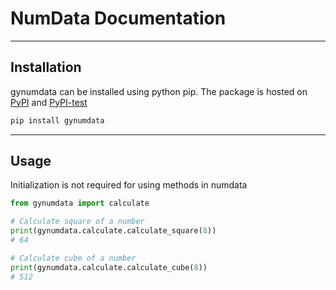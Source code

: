 # NumData Documentation
***

## Installation
gynumdata can be installed using python pip. The package is hosted on [PyPI](https://pypi.org/) and [PyPI-test](https://test.pypi.org)

```python
pip install gynumdata
```
***
## Usage 
Initialization is not required for using methods in numdata

```python
from gynumdata import calculate

# Calculate square of a number
print(gynumdata.calculate.calculate_square(8))
# 64

# Calculate cube of a number
print(gynumdata.calculate.calculate_cube(8))
# 512
```